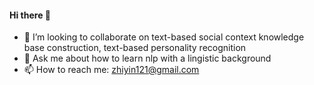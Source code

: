 #### Hi there 👋
- 👯 I’m looking to collaborate on text-based social context knowledge base construction, text-based personality recognition
- 💬 Ask me about how to learn nlp with a lingistic background
- 📫 How to reach me: zhiyin121@gmail.com

<!--
**zhiyin121/zhiyin121** is a ✨ _special_ ✨ repository because its `README.md` (this file) appears on your GitHub profile.

Here are some ideas to get you started:

- 🔭 I’m currently working on ...
- 🌱 I’m currently learning ...
- 👯 I’m looking to collaborate on ...
- 🤔 I’m looking for help with ...
- 💬 Ask me about ...
- 📫 How to reach me: ...
- 😄 Pronouns: ...
- ⚡ Fun fact: ...
-->
